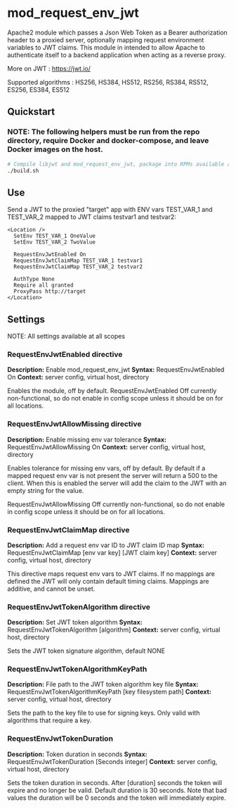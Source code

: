 mod_request_env_jwt
===================

Apache2 module which passes a Json Web Token as a Bearer authorization header to a proxied server, optionally mapping request environment variables to JWT claims.
This module in intended to allow Apache to authenticate itself to a backend application when acting as a reverse proxy.

More on JWT : https://jwt.io/

Supported algorithms : HS256, HS384, HS512, RS256, RS384, RS512, ES256, ES384, ES512

Quickstart
----------

### NOTE: The following helpers must be run from the repo directory, require Docker and docker-compose, and leave Docker images on the host.

```bash
# Compile libjwt and mod_request_env_jwt, package into RPMs available at ./RPMS, and run the test suite
./build.sh
```

Use
---

Send a JWT to the proxied "target" app with ENV vars TEST_VAR_1 and TEST_VAR_2 mapped to JWT claims testvar1 and testvar2:

```
<Location />
  SetEnv TEST_VAR_1 OneValue
  SetEnv TEST_VAR_2 TwoValue

  RequestEnvJwtEnabled On
  RequestEnvJwtClaimMap TEST_VAR_1 testvar1
  RequestEnvJwtClaimMap TEST_VAR_2 testvar2

  AuthType None
  Require all granted
  ProxyPass http://target
</Location>
```

Settings
--------

NOTE: All settings available at all scopes

### RequestEnvJwtEnabled directive
**Description:** Enable mod_request_env_jwt
**Syntax:** RequestEnvJwtEnabled On
**Context:** server config, virtual host, directory

Enables the module, off by default.
RequestEnvJwtEnabled Off currently non-functional, so do not enable in config scope unless it should be on for all locations.

### RequestEnvJwtAllowMissing directive
**Description:** Enable missing env var tolerance
**Syntax:** RequestEnvJwtAllowMissing On
**Context:** server config, virtual host, directory

Enables tolerance for missing env vars, off by default.
By default if a mapped request env var is not present the server will return a 500 to the client.
When this is enabled the server will add the claim to the JWT with an empty string for the value.

RequestEnvJwtAllowMissing Off currently non-functional, so do not enable in config scope unless it should be on for all locations.

### RequestEnvJwtClaimMap directive
**Description:** Add a request env var ID to JWT claim ID map
**Syntax:** RequestEnvJwtClaimMap [env var key] [JWT claim key]
**Context:** server config, virtual host, directory

This directive maps request env vars to JWT claims.
If no mappings are defined the JWT will only contain default timing claims.
Mappings are additive, and cannot be unset.

### RequestEnvJwtTokenAlgorithm directive
**Description:** Set JWT token algorithm
**Syntax:** RequestEnvJwtTokenAlgorithm [algorithm]
**Context:** server config, virtual host, directory

Sets the JWT token signature algorithm, default NONE

### RequestEnvJwtTokenAlgorithmKeyPath
**Description:** File path to the JWT token algorithm key file
**Syntax:** RequestEnvJwtTokenAlgorithmKeyPath [key filesystem path]
**Context:** server config, virtual host, directory

Sets the path to the key file to use for signing keys.
Only valid with algorithms that require a key.

### RequestEnvJwtTokenDuration
**Description:** Token duration in seconds
**Syntax:** RequestEnvJwtTokenDuration [Seconds integer]
**Context:** server config, virtual host, directory

Sets the token duration in seconds.
After [duration] seconds the token will expire and no longer be valid.
Default duration is 30 seconds.
Note that bad values the duration will be 0 seconds and the token will immediately expire.

